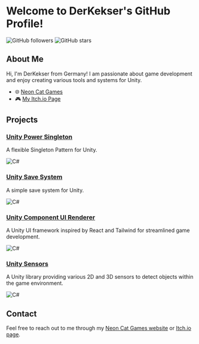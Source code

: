 # Welcome to DerKekser's GitHub Profile!

![GitHub followers](https://img.shields.io/github/followers/DerKekser?style=social) ![GitHub stars](https://img.shields.io/github/stars/DerKekser?style=social)

## About Me

Hi, I'm DerKekser from Germany! I am passionate about game development and enjoy creating various tools and systems for Unity. 

- 🌐 [Neon Cat Games](https://neoncatgames.de/)
- 🎮 [My Itch.io Page](https://der-kekser.itch.io/)

## Projects

### [Unity Power Singleton](https://github.com/DerKekser/unity-power-singleton)
A flexible Singleton Pattern for Unity.

![C#](https://img.shields.io/badge/C%23-239120?style=flat-square&logo=c-sharp&logoColor=white)

### [Unity Save System](https://github.com/DerKekser/unity-save-system)
A simple save system for Unity.

![C#](https://img.shields.io/badge/C%23-239120?style=flat-square&logo=c-sharp&logoColor=white)

### [Unity Component UI Renderer](https://github.com/DerKekser/unity-component-ui-renderer)
A Unity UI framework inspired by React and Tailwind for streamlined game development.

![C#](https://img.shields.io/badge/C%23-239120?style=flat-square&logo=c-sharp&logoColor=white)

### [Unity Sensors](https://github.com/DerKekser/unity-sensors)
A Unity library providing various 2D and 3D sensors to detect objects within the game environment.

![C#](https://img.shields.io/badge/C%23-239120?style=flat-square&logo=c-sharp&logoColor=white)

## Contact

Feel free to reach out to me through my [Neon Cat Games website](https://neoncatgames.de/) or [Itch.io page](https://der-kekser.itch.io/).
